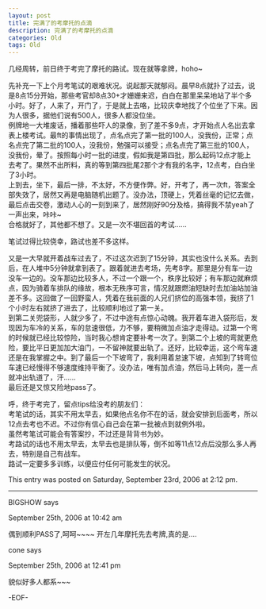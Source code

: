 ```yaml
---
layout: post
title: 完满了的考摩托的点滴
description: 完满了的考摩托的点滴
categories: Old
tags: Old
---
```

几经周转，前日终于考完了摩托的路试。现在就等拿牌，hoho~

先补充一下上个月考笔试的艰难状况。说起那天就郁闷。晨早8点就扑了过去，说是8点15分开始，那些考官却8点30+才姗姗来迟，白白在那里呆呆地站了半个多小时。好了，人来了，开门了，于是就上去咯，比较庆幸地找了个位坐了下来。因为人很多，据他们说有500人，很多人都没位坐。  
例牌地一大堆废话，播着那些吓人的录像，到了差不多9点，才开始点人名出去拿表上楼考试。最ft的事情出现了，点名点完了第一批的100人，没我份，正常；点名点完了第二批的100人，没我份，勉强可以接受；点名点完了第三批的100人，没我份，晕了。按照每小时一批的进度，假如我是第四批，那么起码12点才能上去考了。果然不出所料，真的等到第四批尾2那个才有我的名字，12点考，白白坐了3小时。  
上到去，坐下，最后一排，不太好，不方便作弊。好，开考了，再一次ft，答案全部失效了，居然又再是电脑随机出题了。没办法，顶硬上，凭着丝毫的记忆去做，最后点击交卷，激动人心的一刻到来了，居然刚好90分及格，搞得我不禁yeah了一声出来，咔咔~  
合格就好了，其他都不想了。又是一次不堪回首的考试......

笔试过得比较侥幸，路试也差不多这样。

又是一大早就开着战车过去了，不过这次迟到了15分钟，其实也没什么关系。去到后，在人堆中5分钟就拿到表了。跟着就进去考场，先考8字。那里是分有车一边没车一边的。没车那边比较多人，不过一个跟一个，秩序比较好；有车那边就麻烦点，因为骑着车排队的缘故，根本无秩序可言，情况就跟燃油短缺时去加油站加油差不多。这回做了一回野蛮人，凭着在我前面的人兄们挤位的高强本领，我挤了1个小时左右就挤了进去了，比较顺利地过了第一关。  
到第二关兜袋形，人就少多了，不过中途有点惊心动魄。我开着车进入袋形后，发现因为车冷的关系，车的怠速很低，力不够，要稍微加点油才走得动。过第一个弯的时候就已经比较惊险，当时我心想肯定要补考一次了。到第二个上坡的弯就更危险，要比平日更加加大油门，一不留神就要出轨了。还好，比较幸运，这个弯车速还是在我掌握之中。到了最后一个下坡弯了，我利用着怠速下坡，点知到了转弯位车速已经慢得不够速度维持平衡了。没办法，唯有加点油，然后马上转向，差一点就冲出轨道了，汗......  
最后还是又惊又险地pass了。

呼，终于考完了，留点tips给没考的朋友们：  
考笔试的话，其实不用太早去，如果他点名你不在的话，就会安排到后面考，所以12点去考也不迟。不过你有信心自己会在第一批被点到就例外啦。  
虽然考笔试可能会有答案抄，不过还是背背书为妙。  
考路试的话也不用太早去，太早去也是排队等，倒不如等11点12点后没那么多人再去，特别是自己有战车。  
路试一定要多多训练，以便应付任何可能发生的状况。

This entry was posted on Saturday, September 23rd, 2006 at 2:12 pm.

---

BIGSHOW says 

September 25th, 2006 at 10:42 am

偶到顺利PASS了,呵呵~~~~
开左几年摩托先去考牌,真的是....

cone says 

September 25th, 2006 at 12:41 pm

貌似好多人都系~~~

-EOF-